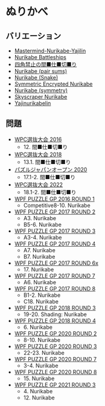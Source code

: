 # ぬりかべ

## バリエーション
- [Mastermind-Nurikabe-Yajilin](mastermind-nurikabe-yajilin.md)
- [Nurikabe Battleships](nurikabe-battleships.md)
- [四角禁止の間■仕■切■り](nurikabe-norect.md)
- [Nurikabe (pair sums)](nurikabe-pairsums.md)
- [Nurikabe (Snake)](nurikabe-snake.md)
- [Symmetric Encrypted Nurikabe](nurikabe-symmetric-encoded.md)
- [Nurikabe (symmetry)](nurikabe-symmetry.md)
- [Skyscraper Nurikabe](skyscraper-nurikabe.md)
- [Yajinurikabelin](yajinurikabelin.md)

## 問題
- [WPC選抜大会 2016](../questions/jwpc2016.md)
	- 12\. 間■仕■切■り
- [WPC選抜大会 2018](../questions/jwpc2018.md)
	- 13.1. 間■仕■切■り
- [パズルジャパンオープン 2020](../questions/jwpc2020.md)
	- 17.1-2. 間■仕■切■り
- [WPC選抜大会 2022](../questions/jwpc2022.md)
	- 18.1-2. 間■仕■切■り
- [WPF PUZZLE GP 2016 ROUND 1](../questions/wpfpgp2016-1.md)
	- Competitive8-10. Nurikabe
- [WPF PUZZLE GP 2017 ROUND 2](../questions/wpfpgp2017-2.md)
	- A3. Nurikabe
	- B5-6. Nurikabe
- [WPF PUZZLE GP 2017 ROUND 3](../questions/wpfpgp2017-3.md)
	- A3-4. Nurikabe
- [WPF PUZZLE GP 2017 ROUND 4](../questions/wpfpgp2017-4.md)
	- A7. Nurikabe
	- B7. Nurikabe
- [WPF PUZZLE GP 2017 ROUND 6x](../questions/wpfpgp2017-6x.md)
	- 17\. Nurikabe
- [WPF PUZZLE GP 2017 ROUND 7](../questions/wpfpgp2017-7.md)
	- A6. Nurikabe
- [WPF PUZZLE GP 2017 ROUND 8](../questions/wpfpgp2017-8.md)
	- B1-2. Nurikabe
	- C18. Nurikabe
- [WPF PUZZLE GP 2018 ROUND 3](../questions/wpfpgp2018-3.md)
	- 19-20. Shading: Nurikabe
- [WPF PUZZLE GP 2018 ROUND 4](../questions/wpfpgp2018-4.md)
	- 6\. Nurikabe
- [WPF PUZZLE GP 2020 ROUND 2](../questions/wpfpgp2020-2.md)
	- 8-10. Nurikabe
- [WPF PUZZLE GP 2020 ROUND 3](../questions/wpfpgp2020-3.md)
	- 22-23. Nurikabe
- [WPF PUZZLE GP 2020 ROUND 7](../questions/wpfpgp2020-7.md)
	- 3-4. Nurikabe
- [WPF PUZZLE GP 2020 ROUND 8](../questions/wpfpgp2020-8.md)
	- 15\. Nurikabe
- [WPF PUZZLE GP 2021 ROUND 3](../questions/wpfpgp2021-3.md)
	- 4\. Nurikabe
	- 12\. Nurikabe
